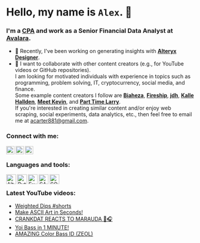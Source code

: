 # Hello, my name is `Alex`. 👋

### I'm a [CPA](https://en.wikipedia.org/wiki/Certified_Public_Accountant) and work as a Senior Financial Data Analyst at [Avalara](https://www.avalara.com/us/en/index.html).

- 🌱 Recently, I've been working on generating insights with **[Alteryx Designer](https://www.alteryx.com/products/alteryx-designer)**.
- 👯 I want to collaborate with other content creators (e.g., for YouTube videos or GitHub repositories). <br>
I am looking for motivated individuals with experience in topics such as programming, problem solving, IT, cryptocurrency, social media, and finance. <br>
Some example content creators I follow are **[Biaheza](https://www.youtube.com/c/biaheza)**, **[Fireship](https://www.youtube.com/c/Fireship)**, **[jdh](https://www.youtube.com/c/jdhvideo)**, **[Kalle Hallden](https://www.youtube.com/c/KalleHallden)**, **[Meet Kevin](https://www.youtube.com/c/MeetKevin)**, and **[Part Time Larry](https://www.youtube.com/c/parttimelarry)**. <br>
If you're interested in creating similar content and/or enjoy web scraping, social experiments, data analytics, etc., then feel free to email me at acarter881@gmail.com.

### Connect with me:
[<img align="left" alt="AlexCarter881 | YouTube" width="22px" src="https://upload.wikimedia.org/wikipedia/commons/thumb/f/fb/YouTube_Kids_LogoVector.svg/1267px-YouTube_Kids_LogoVector.svg.png"/>][youtube]
[<img align="left" alt="acarter881 | LinkedIn" width="22px" src="https://cdn-icons-png.flaticon.com/512/174/174857.png"/>][linkedin]
[<img align="left" alt="acarter881 | Instagram" width="22px" src="https://upload.wikimedia.org/wikipedia/commons/thumb/e/e7/Instagram_logo_2016.svg/2048px-Instagram_logo_2016.svg.png"/>][instagram]

<br />

### Languages and tools:
[<img align="left" alt="Alteryx" width="26px" src="https://imgur.com/YFvqQeU.jpg"/>][alteryx]
[<img align="left" alt="Python" width="26px" src="https://upload.wikimedia.org/wikipedia/commons/thumb/0/0a/Python.svg/2048px-Python.svg.png"/>][python]
[<img align="left" alt="Excel" width="26px" src="https://cdn-icons-png.flaticon.com/512/888/888850.png"/>][excel]
[<img align="left" alt="SAP" width="26px" src="https://upload.wikimedia.org/wikipedia/commons/thumb/5/59/SAP_2011_logo.svg/1920px-SAP_2011_logo.svg.png"/>][sap]
[<img align="left" alt="SQL" width="26px" src="https://upload.wikimedia.org/wikipedia/commons/thumb/4/49/Applications-database.svg/1024px-Applications-database.svg.png"/>][sql]

<br />

### Latest YouTube videos:
<!-- YOUTUBE:START -->
- [Weighted Dips #shorts](https://www.youtube.com/shorts/cRjShxw2nmE)
- [Make ASCII Art in Seconds!](https://www.youtube.com/watch?v=AOlrJKI3Mu0)
- [CRANKDAT REACTS TO MARAUDA 🤣🎧](https://www.youtube.com/watch?v=elFtNGKOb3s)
- [Yoi Bass in 1 MINUTE!](https://www.youtube.com/watch?v=eUNS3xFPwhc)
- [AMAZING Color Bass ID &lpar;ZEOL&rpar;](https://www.youtube.com/watch?v=JervoXivwso)
<!-- YOUTUBE:END -->

[youtube]: https://www.youtube.com/c/alexcarter881
[instagram]: https://www.instagram.com/acarter881/
[linkedin]: https://www.linkedin.com/in/acarter881/
[alteryx]: https://en.wikipedia.org/wiki/Alteryx
[python]: https://en.wikipedia.org/wiki/Python_(programming_language)
[excel]: https://en.wikipedia.org/wiki/Microsoft_Excel
[sap]: https://en.wikipedia.org/wiki/SAP
[sql]: https://en.wikipedia.org/wiki/SQL
